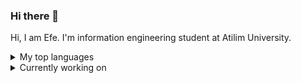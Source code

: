 ### Hi there 👋

Hi, I am Efe. I'm information engineering student at Atilim University.
<details>
<summary>My top languages</summary>

| Rank | Languages |
|-----:|-----------|
|     1| Python    |
|     2| C#        |
|     3| Ruby      |

</details>
<details> 
<summary>Currently working on</summary>

| Topics                |
|-----------------------|
|Kali Linux             |
|Web Security           |
|Pentesting             |
|Malware Analysis       |
|Python                 |
|Creating Algorithms    |
|Game Development       |

</details>
